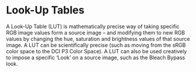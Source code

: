 # Look-Up Tables

A Look-Up Table (LUT) is mathematically precise way of taking specific RGB image values form a source image – and modifying them to new RGB values by changing the hue, saturation and brightness values of that source image. A LUT can be scientifically precise (such as moving from the sRGB color space to the DCI P3 Color Space). A LUT can also be used creatively to impose a specific ‘Look’ on a source image, such as the Bleach Bypass look.
